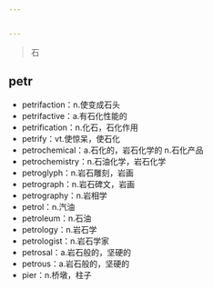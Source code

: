 ```yaml
---


---
```


<blockquote>
<p>石</p>
</blockquote>
<h2 id="petr">petr</h2>
<ul>
<li>petrifaction：n.使变成石头</li>
<li>petrifactive：a.有石化性能的</li>
<li>petrification：n.化石，石化作用</li>
<li>petrify：vt.使惊呆，使石化</li>
<li>petrochemical：a.石化的，岩石化学的 n.石化产品</li>
<li>petrochemistry：n.石油化学，岩石化学</li>
<li>petroglyph：n.岩石雕刻，岩画</li>
<li>petrograph：n.岩石碑文，岩画</li>
<li>petrography：n.岩相学</li>
<li>petrol：n.汽油</li>
<li>petroleum：n.石油</li>
<li>petrology：n.岩石学</li>
<li>petrologist：n.岩石学家</li>
<li>petrosal：a.岩石般的，坚硬的</li>
<li>petrous：a.岩石般的，坚硬的</li>
<li>pier：n.桥墩，柱子</li>
</ul>

